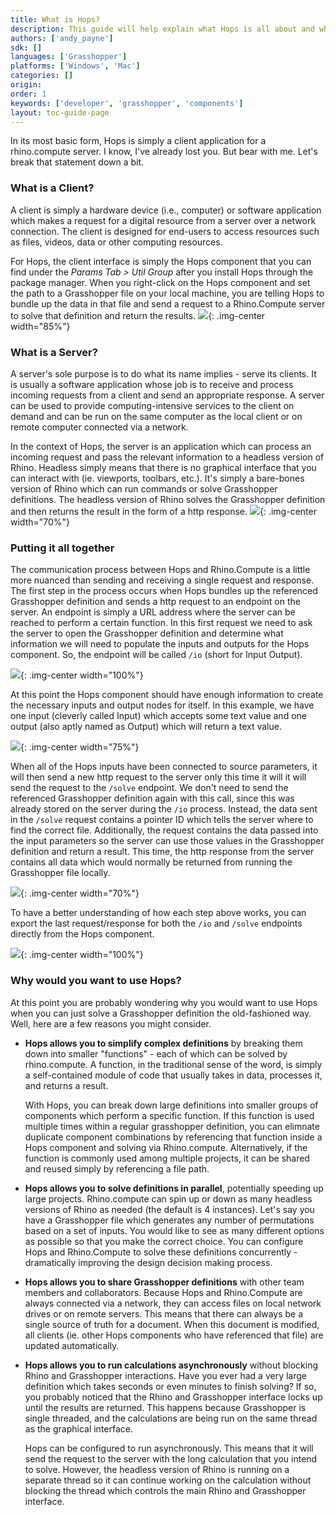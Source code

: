 ```yaml
---
title: What is Hops?
description: This guide will help explain what Hops is all about and why you might want to use it.
authors: ['andy_payne']
sdk: []
languages: ['Grasshopper']
platforms: ['Windows', 'Mac']
categories: []
origin:
order: 1
keywords: ['developer', 'grasshopper', 'components']
layout: toc-guide-page
---
```


In its most basic form, Hops is simply a client application for a rhino.compute server. I know, I've already lost you. But bear with me. Let's break that statement down a bit. 

### What is a Client?

A client is simply a hardware device (i.e., computer) or software application which makes a request for a digital resource from a server over a network connection. The client is designed for end-users to access resources such as files, videos, data or other computing resources.

For Hops, the client interface is simply the Hops component that you can find under the *Params Tab > Util Group* after you install Hops through the package manager. When you right-click on the Hops component and set the path to a Grasshopper file on your local machine, you are telling Hops to bundle up the data in that file and send a request to a Rhino.Compute server to solve that definition and return the results.
<img src="{{ site.baseurl }}/images/hops_hello_world3.png">{: .img-center  width="85%"}

### What is a Server?

 A server's sole purpose is to do what its name implies - serve its clients. It is usually a software application whose job is to receive and process incoming requests from a client and send an appropriate response. A server can be used to provide computing-intensive services to the client on demand and can be run on the same computer as the local client or on remote computer connected via a network.

 In the context of Hops, the server is an application which can process an incoming request and pass the relevant information to a headless version of Rhino. Headless simply means that there is no graphical interface that you can interact with (ie. viewports, toolbars, etc.). It's simply a bare-bones version of Rhino which can run commands or solve Grasshopper definitions. The headless version of Rhino solves the Grasshopper definition and then returns the result in the form of a http response.
 <img src="{{ site.baseurl }}/images/hops_server1.png">{: .img-center  width="70%"}

### Putting it all together

The communication process between Hops and Rhino.Compute is a little more nuanced than sending and receiving a single request and response. The first step in the process occurs when Hops bundles up the referenced Grasshopper definition and sends a http request to an endpoint on the server. An endpoint is simply a URL address where the server can be reached to perform a certain function. In this first request we need to ask the server to open the Grasshopper definition and determine what information we will need to populate the inputs and outputs for the Hops component. So, the endpoint will be called `/io` (short for Input Output).

<img src="{{ site.baseurl }}/images/hops_io_request.png">{: .img-center  width="100%"}

 At this point the Hops component should have enough information to create the necessary inputs and output nodes for itself. In this example, we have one input (cleverly called Input) which accepts some text value and one output (also aptly named as Output) which will return a text value.

<img src="{{ site.baseurl }}/images/hops_get_inputs.png">{: .img-center  width="75%"}

When all of the Hops inputs have been connected to source parameters, it will then send a new http request to the server only this time it will it will send the request to the `/solve` endpoint. We don't need to send the referenced Grasshopper definition again with this call, since this was already stored on the server during the `/io` process. Instead, the data sent in the `/solve` request contains a pointer ID which tells the server where to find the correct file. Additionally, the request contains the data passed into the input parameters so the server can use those values in the Grasshopper definition and return a result. This time, the http response from the server contains all data which would normally be returned from running the Grasshopper file locally.

<img src="{{ site.baseurl }}/images/hops_return_results.png">{: .img-center  width="70%"}

To have a better understanding of how each step above works, you can export the last request/response for both the `/io` and `/solve` endpoints directly from the Hops component.

<img src="{{ site.baseurl }}/images/hops_export_requests.png">{: .img-center  width="100%"}

### Why would you want to use Hops?

At this point you are probably wondering why you would want to use Hops when you can just solve a Grasshopper definition the old-fashioned way. Well, here are a few reasons you might consider.

* **Hops allows you to simplify complex definitions** by breaking them down into smaller "functions" - each of which can be solved by rhino.compute. A function, in the traditional sense of the word, is simply a self-contained module of code that usually takes in data, processes it, and returns a result.

    With Hops, you can break down large definitions into smaller groups of components which perform a specific function. If this function is used multiple times within a regular grasshopper definition, you can elimnate duplicate component combinations by referencing that function inside a Hops component and solving via Rhino.compute. Alternatively, if the function is commonly used among multiple projects, it can be shared and reused simply by referencing a file path.

* **Hops allows you to solve definitions in parallel**, potentially speeding up large projects. Rhino.compute can spin up or down as many headless versions of Rhino as needed (the default is 4 instances). Let's say you have a Grasshopper file which generates any number of permutations based on a set of inputs. You would like to see as many different options as possible so that you make the correct choice. You can configure Hops and Rhino.Compute to solve these definitions concurrently - dramatically improving the design decision making process.

* **Hops allows you to share Grasshopper definitions** with other team members and collaborators. Because Hops and Rhino.Compute are always connected via a network, they can access files on local network drives or on remote servers. This means that there can always be a single source of truth for a document. When this document is modified, all clients (ie. other Hops components who have referenced that file) are updated automatically.

* **Hops allows you to run calculations asynchronously** without blocking Rhino and Grasshopper interactions. Have you ever had a very large definition which takes seconds or even minutes to finish solving? If so, you probably noticed that the Rhino and Grasshopper interface locks up until the results are returned. This happens because Grasshopper is single threaded, and the calculations are being run on the same thread as the graphical interface. 

    Hops can be configured to run asynchronously. This means that it will send the request to the server with the long calculation that you intend to solve. However, the headless version of Rhino is running on a separate thread so it can continue working on the calculation without blocking the thread which controls the main Rhino and Grasshopper interface.